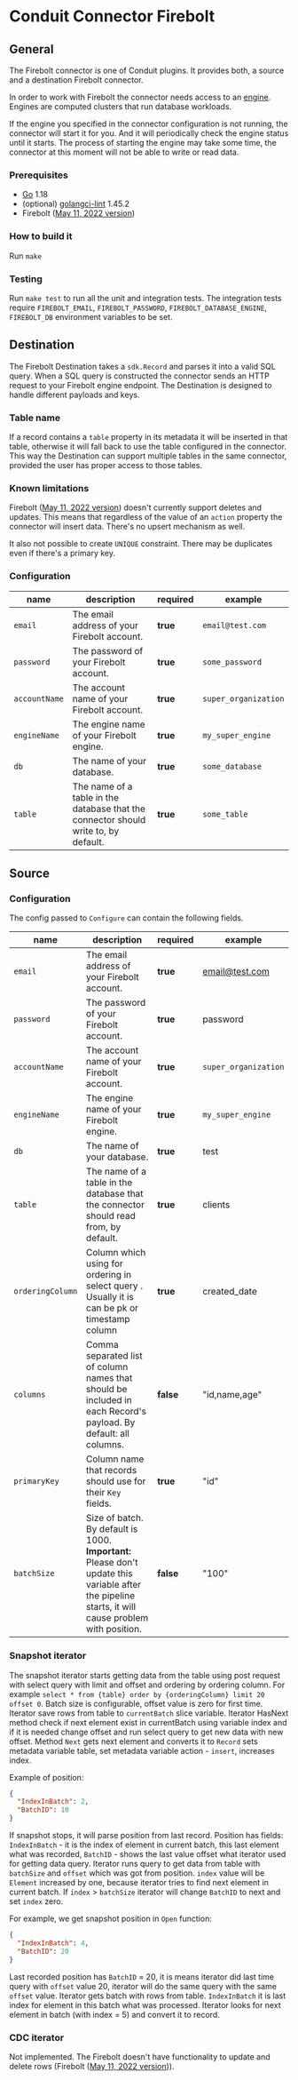 # Conduit Connector Firebolt

## General

The Firebolt connector is one of Conduit plugins. It provides both, a source and a destination Firebolt connector.

In order to work with Firebolt the connector needs access to an [engine](https://docs.firebolt.io/working-with-engines/). Engines are computed clusters that run database workloads.

If the engine you specified in the connector configuration is not running, the connector will start it for you. And it will periodically check the engine status until it starts. The process of starting the engine may take some time, the connector at this moment will not be able to write or read data.

### Prerequisites

- [Go](https://go.dev/) 1.18
- (optional) [golangci-lint](https://github.com/golangci/golangci-lint) 1.45.2
- Firebolt ([May 11, 2022 version](https://docs.firebolt.io/general-reference/release-notes-archive.html#may-11-2022))

### How to build it

Run `make`

### Testing

Run `make test` to run all the unit and integration tests. The integration tests require `FIREBOLT_EMAIL`, `FIREBOLT_PASSWORD`, `FIREBOLT_DATABASE_ENGINE`, `FIREBOLT_DB` environment variables to be set.

## Destination

The Firebolt Destination takes a `sdk.Record` and parses it into a valid SQL query. When a SQL query is constructed the connector sends an HTTP request to your Firebolt engine endpoint. The Destination is designed to handle different payloads and keys.

### Table name

If a record contains a `table` property in its metadata it will be inserted in that table, otherwise it will fall back to use the table configured in the connector. This way the Destination can support multiple tables in the same connector, provided the user has proper access to those tables.

### Known limitations

Firebolt ([May 11, 2022 version](https://docs.firebolt.io/general-reference/release-notes-archive.html#may-11-2022)) doesn't currently support deletes and updates. This means that regardless of the value of an `action` property the connector will insert data. There's no upsert mechanism as well.

It also not possible to create `UNIQUE` constraint. There may be duplicates even if there's a primary key. 

### Configuration

| name          | description                                                                         | required | example              |
| ------------- | ----------------------------------------------------------------------------------- | -------- | -------------------- |
| `email`       | The email address of your Firebolt account.                                         | **true** | `email@test.com`     |
| `password`    | The password of your Firebolt account.                                              | **true** | `some_password`      |
| `accountName` | The account name of your Firebolt account.                                          | **true** | `super_organization` |
| `engineName`  | The engine name of your Firebolt engine.                                            | **true** | `my_super_engine`    |
| `db`          | The name of your database.                                                          | **true** | `some_database`      |
| `table`       | The name of a table in the database that the connector should write to, by default. | **true** | `some_table`         |

## Source

### Configuration

The config passed to `Configure` can contain the following fields.

| name             | description                                                                                                                                            | required  | example              |
| ---------------- | ------------------------------------------------------------------------------------------------------------------------------------------------------ | --------- | -------------------- |
| `email`          | The email address of your Firebolt account.                                                                                                            | **true**  | email@test.com       |
| `password`       | The password of your Firebolt account.                                                                                                                 | **true**  | password             |
| `accountName`    | The account name of your Firebolt account.                                                                                                             | **true**  | `super_organization` |
| `engineName`     | The engine name of your Firebolt engine.                                                                                                               | **true**  | `my_super_engine`    |
| `db`             | The name of your database.                                                                                                                             | **true**  | test                 |
| `table`          | The name of a table in the database that the connector should read from, by default.                                                                   | **true**  | clients              |
| `orderingColumn` | Column which using for ordering in select query . Usually it is can be pk or timestamp column                                                          | **true**  | created_date         |
| `columns`        | Comma separated list of column names that should be included in each Record's payload. By default: all columns.                                        | **false** | "id,name,age"        |
| `primaryKey`     | Column name that records should use for their `Key` fields.                                                                                            | **true**  | "id"                 |
| `batchSize`      | Size of batch. By default is 1000. <b>Important:</b> Please don't update this variable after the pipeline starts, it will cause problem with position. | **false** | "100"                |

### Snapshot iterator

The snapshot iterator starts getting data from the table using post request with select query with limit and offset and
ordering by ordering column. For example `select * from {table} order by {orderingColumn} limit 20 offset 0`. Batch size
is configurable, offset value is zero for first time. Iterator save rows from table to `currentBatch` slice variable.
Iterator HasNext method check if next element exist in currentBatch using variable index and if it is needed change offset
and run select query to get new data with new offset. Method `Next` gets next element and converts it to `Record` sets metadata variable table,
set metadata variable action - `insert`, increases index.

Example of position:

```json
{
  "IndexInBatch": 2,
  "BatchID": 10
}
```

If snapshot stops, it will parse position from last record. Position has fields: `IndexInBatch` - it is the index of element
in current batch, this last element what was recorded, `BatchID` - shows the last value offset what iterator used for
getting data query. Iterator runs query to get data from table with `batchSize` and `offset` which was got from
position. `index` value will be `Element` increased by one, because iterator tries to find next element in current batch.
If `index` > `batchSize` iterator will change `BatchID` to next and set `index` zero.

For example, we get snapshot position in `Open` function:

```json
{
  "IndexInBatch": 4,
  "BatchID": 20
}
```

Last recorded position has `BatchID` = 20, it is means iterator did last time query with `offset` value 20, iterator will
do the same query with the same `offset` value. Iterator gets batch with rows from table. `IndexInBatch` it is last
index for element in this batch what was processed. Iterator looks for next element in batch (with index = 5) and convert
it to record.

### CDC iterator

Not implemented. The Firebolt doesn't have functionality to update and delete rows (Firebolt ([May 11, 2022 version](https://docs.firebolt.io/general-reference/release-notes-archive.html#may-11-2022))).
